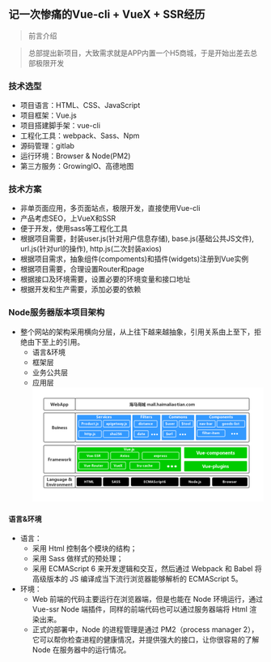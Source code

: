 ## 记一次惨痛的Vue-cli + VueX + SSR经历
> 前言介绍

> 总部提出新项目，大致需求就是APP内置一个H5商城，于是开始出差去总部极限开发

### 技术选型
* 项目语言：HTML、CSS、JavaScript
* 项目框架：Vue.js
* 项目搭建脚手架：vue-cli
* 工程化工具：webpack、Sass、Npm
* 源码管理：gitlab
* 运行环境：Browser & Node(PM2)
* 第三方服务：GrowingIO、高德地图

### 技术方案
* 非单页面应用，多页面站点，极限开发，直接使用Vue-cli
* 产品考虑SEO，上VueX和SSR
* 便于开发，使用sass等工程化工具
* 根据项目需要，封装user.js(针对用户信息存储), base.js(基础公共JS文件), url.js(针对url的操作), http.js(二次封装axios)
* 根据项目需求，抽象组件(compoments)和插件(widgets)注册到Vue实例
* 根据项目需要，合理设置Router和page
* 根据接口及环境需要，设置必要的环境变量和接口地址
* 根据开发和生产需要，添加必要的依赖

### Node服务器版本项目架构
* 整个网站的架构采用横向分层，从上往下越来越抽象，引用关系由上至下，拒绝由下至上的引用。
	* 语言&环境
	* 框架层
	* 业务公共层
	* 应用层
![](../images/hmall-basic.jpg)

#### 语言&环境
* 语言：
	* 采用 Html 控制各个模块的结构；
	* 采用 Sass 做样式的预处理；
	* 采用 ECMAScript 6 来开发逻辑和交互，然后通过 Webpack 和 Babel 将高级版本的 JS 编译成当下流行浏览器能够解析的 ECMAScript 5。
* 环境：
	* Web 前端的代码主要运行在浏览器端，但是也能在 Node 环境运行，通过 Vue-ssr Node 端插件，同样的前端代码也可以通过服务器端将 Html 渲染出来。
	* 正式的部署中，Node 的进程管理是通过 PM2（process manager 2），它可以帮你检查进程的健康情况，并提供强大的接口，让你很容易的了解 Node 在服务器中的运行情况。